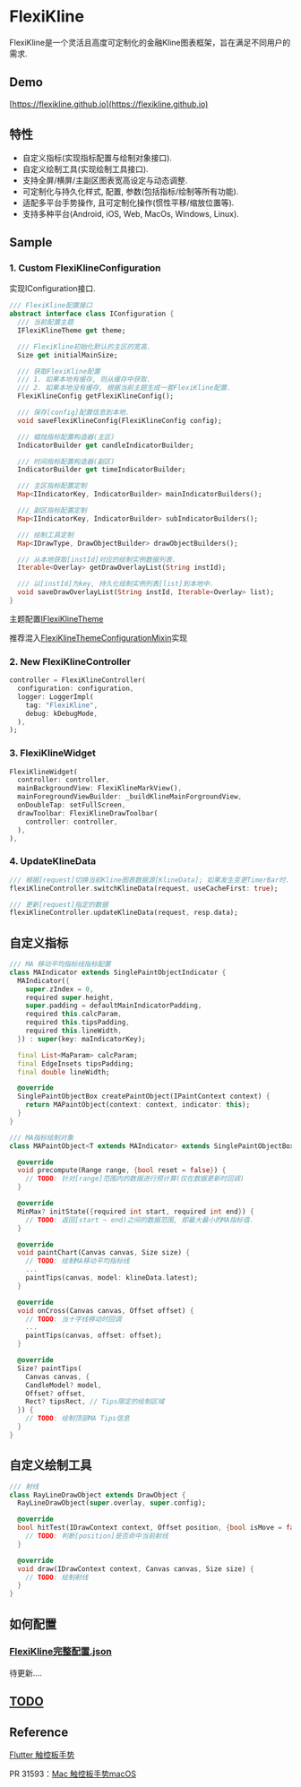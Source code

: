 # FlexiKline

FlexiKline是一个灵活且高度可定制化的金融Kline图表框架，旨在满足不同用户的需求. 

## Demo

[https://flexikline.github.io](https://flexikline.github.io)

## 特性

+ 自定义指标(实现指标配置与绘制对象接口).
+ 自定义绘制工具(实现绘制工具接口).
+ 支持全屏/横屏/主副区图表宽高设定与动态调整.
+ 可定制化与持久化样式, 配置, 参数(包括指标/绘制等所有功能).
+ 适配多平台手势操作, 且可定制化操作(惯性平移/缩放位置等).
+ 支持多种平台(Android, iOS, Web, MacOs, Windows, Linux).


## Sample

### 1. Custom FlexiKlineConfiguration

实现IConfiguration接口.
```dart
/// FlexiKline配置接口
abstract interface class IConfiguration {
  /// 当前配置主题
  IFlexiKlineTheme get theme;

  /// FlexiKline初始化默认的主区的宽高.
  Size get initialMainSize;

  /// 获取FlexiKline配置
  /// 1. 如果本地有缓存, 则从缓存中获取.
  /// 2. 如果本地没有缓存, 根据当前主题生成一套FlexiKline配置.
  FlexiKlineConfig getFlexiKlineConfig();

  /// 保存[config]配置信息到本地.
  void saveFlexiKlineConfig(FlexiKlineConfig config);

  /// 蜡烛指标配置构造器(主区)
  IndicatorBuilder get candleIndicatorBuilder;

  /// 时间指标配置构造器(副区)
  IndicatorBuilder get timeIndicatorBuilder;

  /// 主区指标配置定制
  Map<IIndicatorKey, IndicatorBuilder> mainIndicatorBuilders();

  /// 副区指标配置定制
  Map<IIndicatorKey, IndicatorBuilder> subIndicatorBuilders();

  /// 绘制工具定制
  Map<IDrawType, DrawObjectBuilder> drawObjectBuilders();

  /// 从本地获取[instId]对应的绘制实例数据列表.
  Iterable<Overlay> getDrawOverlayList(String instId);

  /// 以[instId]为key, 持久化绘制实例列表[list]到本地中.
  void saveDrawOverlayList(String instId, Iterable<Overlay> list);
}
```
主题配置[IFlexiKlineTheme](https://github.com/FlexiKline/FlexiKline/blob/main/lib/src/framework/configuration.dart#L24)

推荐混入[FlexiKlineThemeConfigurationMixin](https://github.com/FlexiKline/FlexiKline/blob/main/lib/src/config/default_config.dart#L168)实现


### 2. New FlexiKlineController

```dart
controller = FlexiKlineController(
  configuration: configuration,
  logger: LoggerImpl(
    tag: "FlexiKline",
    debug: kDebugMode,
  ),
);
```

### 3. FlexiKlineWidget
```dart
FlexiKlineWidget(
  controller: controller,
  mainBackgroundView: FlexiKlineMarkView(),
  mainForegroundViewBuilder: _buildKlineMainForgroundView,
  onDoubleTap: setFullScreen,
  drawToolbar: FlexiKlineDrawToolbar(
    controller: controller,
  ),
),
```

### 4. UpdateKlineData
```dart
/// 根据[request]切换当前Kline图表数据源[KlineData]; 如果发生变更TimerBar时.
flexiKlineController.switchKlineData(request, useCacheFirst: true);

/// 更新[request]指定的数据
flexiKlineController.updateKlineData(request, resp.data);
```

## 自定义指标
```dart
/// MA 移动平均指标线指标配置
class MAIndicator extends SinglePaintObjectIndicator {
  MAIndicator({
    super.zIndex = 0,
    required super.height,
    super.padding = defaultMainIndicatorPadding,
    required this.calcParam,
    required this.tipsPadding,
    required this.lineWidth,
  }) : super(key: maIndicatorKey);

  final List<MaParam> calcParam;
  final EdgeInsets tipsPadding;
  final double lineWidth;

  @override
  SinglePaintObjectBox createPaintObject(IPaintContext context) {
    return MAPaintObject(context: context, indicator: this);
  }
}

/// MA指标绘制对象
class MAPaintObject<T extends MAIndicator> extends SinglePaintObjectBox<T> {

  @override
  void precompute(Range range, {bool reset = false}) {
    // TODO: 针对[range]范围内的数据进行预计算(仅在数据更新时回调)
  }

  @override
  MinMax? initState({required int start, required int end}) {
    // TODO: 返回[start ~ end)之间的数据范围, 即最大最小的MA指标值.
  }

  @override
  void paintChart(Canvas canvas, Size size) {
    // TODO: 绘制MA移动平均指标线
    ...
    paintTips(canvas, model: klineData.latest);
  }

  @override
  void onCross(Canvas canvas, Offset offset) {
    // TODO: 当十字线移动时回调
    ...
    paintTips(canvas, offset: offset);
  }

  @override
  Size? paintTips(
    Canvas canvas, {
    CandleModel? model,
    Offset? offset,
    Rect? tipsRect, // Tips限定的绘制区域
  }) {
    // TODO: 绘制顶部MA Tips信息
  }
}
```

## 自定义绘制工具
```dart
/// 射线
class RayLineDrawObject extends DrawObject {
  RayLineDrawObject(super.overlay, super.config);

  @override
  bool hitTest(IDrawContext context, Offset position, {bool isMove = false}) {
    // TODO: 判断[position]是否命中当前射线
  }

  @override
  void draw(IDrawContext context, Canvas canvas, Size size) {
    // TODO: 绘制射线
  }
}
```

## 如何配置

### [FlexiKline完整配置.json](./doc/default_flexi_kline_configuration.json)

待更新....


## [TODO](./TODO.md)

## Reference

[Flutter 触控板手势](https://docs.google.com/document/d/1oRvebwjpsC3KlxN1gOYnEdxtNpQDYpPtUFAkmTUe-K8/edit?resourcekey=0-pt4_T7uggSTrsq2gWeGsYQ)

PR 31593：[Mac 触控板手势macOS](https://github.com/flutter/engine/pull/31593)
